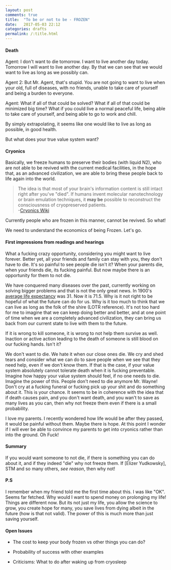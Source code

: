 ```yaml
---
layout: post
comments: true
title:  "To be or not to be - FROZEN"
date:   2017-05-03 22:12
categories: drafts
permalink: /:title.html
---
```


#### **Death**

Agent: I don't want to die tomorrow. I want to live another day today. Tomorrow I will want to live another day. By that we can see that we would want to live as long as we possibly can.

Agent 2: But Mr. Agent, that's stupid. You are not going to want to live when your old, full of diseases, with no friends, unable to take care of yourself and being a burden to everyone. 

Agent: What if all of that could be solved? What if all of that could be minimized big time? What if you could live a normal peaceful life, being able to take care of yourself, and being able to go to work and chill.

By simply extrapolating, it seems like one would like to live as long as possible, in good health. 

But what does your true value system want?

#### **Cryonics**

Basically, we freeze humans to preserve their bodies (with liquid N2), who are not able to be revived with the current medical facilities, in the hope that, as an advanced civilization, we are able to bring these people back to life again into the world. 

> The idea is that most of your brain's information content is still intact right after you've "died". If humans invent molecular nanotechnology or brain emulation techniques, it **may be** possible to reconstruct the consciousness of cryopreserved patients.    
-[Cryonics Wiki][cryonics-wiki]

Currently people who are frozen in this manner, cannot be revived. So what!

We need to understand the economics of being Frozen. Let's go.

#### **First impressions from readings and hearings**

What a fucking crazy opportunity, considering you might want to live forever. Better yet, all your friends and family can stay with you, they don't have to die. It's so painful to see people die isn't it? When your parents die, when your friends die, its fucking painful. But now maybe there is an opportunity for them to not die. 

We have conquered many diseases over the past, currently working on solving bigger problems and that is not the only great news. In 1900's [average life expectancy](https://en.wikipedia.org/wiki/Life_expectancy) was 31. Now it is 71.5. Why is it not right to be hopeful of what the future can do for us. Why is it too much to think that we can live as long as the folk of the shire (LOTR reference). It's not too hard for me to imagine that we can keep doing better and better, and at one point of time when we are a completely advanced civilization, they can bring us back from our current state to live with them to the future.

If it is wrong to kill someone, it is wrong to not help them survive as well. Inaction or active action leading to the death of someone is still blood on our fucking hands. Isn't it?

We don't want to die. We hate it when our close ones die. We cry and shed tears and consider what we can do to save people when we see that they need help, even if we don't know them. If that is the case, if your value system absolutely cannot tolerate death when it is fucking preventable. Imagine how happy your value system should feel, if no one needs to die. Imagine the power of this. People don't need to die anymore Mr. Wayne! Don't cry at a fucking funeral or fucking pick up your shit and do something about it. This is your chance. It seems to be in coherence with the idea that if death causes pain, and you don't want death, and you wan't to save as many lives as you can, then why not freeze them even if there is a small probability.

I love my parents. I recently wondered how life would be after they passed, it would be painful without them. Maybe there is hope. At this point I wonder if I will ever be able to convince my parents to get into cryonics rather than into the ground. Oh Fuck!


#### **Summary**
If you would want someone to not die, if there is something you can do about it, and if they indeed "die" why not freeze them. If [Elizer Yudkowsky], STM and so many others, _see reason_, then why not! 


#### **P.S**

I remember when my friend told me the first time about this. I was like "OK". Seems far fetched. Why would I want to spend money on prolonging my life! Things are different now. But its not just my life, you allow the science to grow, you create hope for many, you save lives from dying albeit in the future (how is that not valid). The power of this is much more than just saving yourself. 
 
#### Open Issues

- The cost to keep your body frozen vs other things you can do?

- Probability of success with other examples

- Criticisms:  What to do after waking up from cryosleep


[break-cryonics-down]:http://www.overcomingbias.com/2009/03/break-cryonics-down.html
[Normal-cryonics]:http://lesswrong.com/lw/1mc/normal_cryonics/
[get-frozen]:http://www.overcomingbias.com/2008/12/we-agree-get-froze.html
[cryonics-wiki]:https://wiki.lesswrong.com/wiki/Cryonics
[alcor-faq]:http://www.alcor.org/FAQs/faq01.html
[conan]:http://youtu.be/PF7NpKG_S8g
[quora_elon]:https://www.quora.com/Will-Elon-Musk-do-a-Walt-Disney-and-freeze-himself-when-he-dies
[cryonics_scam]:http://www.medicalbag.com/grey-matter/cryonics-science-or-scam/article/472333/
